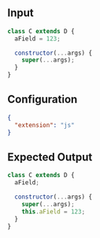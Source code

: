 
## Input
```javascript input
class C extends D {
  aField = 123;

  constructor(...args) {
    super(...args);
  }
}
```

## Configuration
```json configuration
{
  "extension": "js"
}
```

## Expected Output
```javascript expected output
class C extends D {
  aField;

  constructor(...args) {
    super(...args);
    this.aField = 123;
  }
}
```
